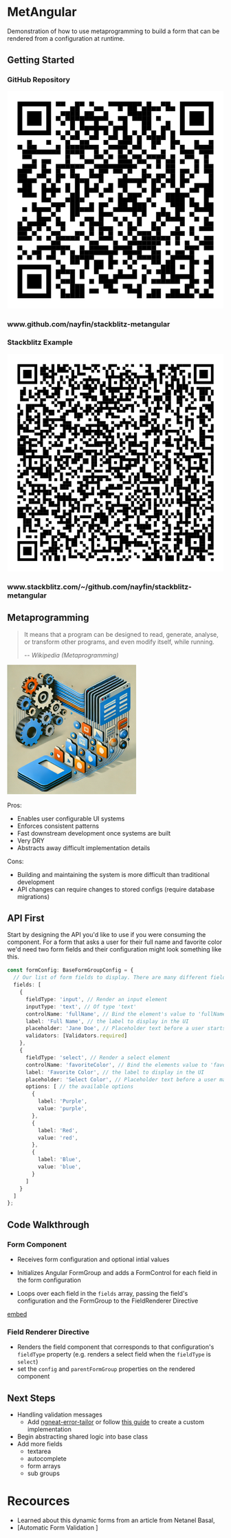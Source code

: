 <style>
.img-container {
  /* border: solid green 4px; */
  display: flex column;

}

</style>

# MetAngular
Demonstration of how to use metaprogramming to build a form that can be rendered from a configuration at runtime. 

## Getting Started

### GitHub Repository
<div class="img-container">
  <img alt="qr code for https://github.com/nayfin/stackblitz-metangular" src="./src//assets/github-qr.png" width="600"/>
  <h3>
  www.github.com/nayfin/stackblitz-metangular
  </h3>
</div>

### Stackblitz Example
<div class="img-container">

  <img alt="qr code for https://stackblitz.com/~/github.com/nayfin/stackblitz-metangular" src="./src//assets/stackblitz-qr.png" width="600"/>
  <h3>
  www.stackblitz.com/~/github.com/nayfin/stackblitz-metangular
  </h3>
</div>

## Metaprogramming
>  It means that a program can be designed to read, generate, analyse, or transform other programs, and even modify itself, while running. 
>
> -- <cite>Wikipedia (Metaprogramming)</cite>

<img alt="metaprogramming image" src="./src//assets/metaprogramming.webp" width="300"/>


Pros:
- Enables user configurable UI systems
- Enforces consistent patterns
- Fast downstream development once systems are built
- Very DRY 
- Abstracts away difficult implementation details

Cons:
- Building and maintaining the system is more difficult than traditional development
- API changes can require changes to stored configs (require database migrations)



## API First
Start by designing the API you'd like to use if you were consuming the component. For a form that asks a user for their full name and favorite color we'd need two form fields and their configuration might look something like this.
```ts
const formConfig: BaseFormGroupConfig = {
  // Our list of form fields to display. There are many different fields we'll need to create but lets start two fields: `input` and `select`.
  fields: [
    {
      fieldType: 'input', // Render an input element
      inputType: 'text', // Of type 'text'
      controlName: 'fullName', // Bind the element's value to 'fullName' property of the formGroup
      label: 'Full Name', // the label to display in the UI
      placeholder: 'Jane Doe', // Placeholder text before a user starts typing
      validators: [Validators.required]
    },
    {
      fieldType: 'select', // Render a select element
      controlName: 'favoriteColor', // Bind the elements value to 'favoriteColor' property of the formGroup
      label: 'Favorite Color', // the label to display in the UI
      placeholder: 'Select Color', // Placeholder text before a user makes selection
      options: [ // the available options
        {
          label: 'Purple',
          value: 'purple',
        },
        {
          label: 'Red',
          value: 'red',
        },
        {
          label: 'Blue',
          value: 'blue',
        }
      ]
    }
  ]
};
```

## Code Walkthrough

### Form Component

- Receives form configuration and optional intial values

- Initializes Angular FormGroup and adds a FormControl for each field in the form configuration
- Loops over each field in the `fields` array, passing the field's configuration and the FormGroup to the FieldRenderer Directive 


[embed](https://github.com/nayfin/stackblitz-metangular/blob/14cabe00a2cc9a4663c2285272b8995bbc83268d/src/metangular-forms/metangular-form.ts#L70-L111)

### Field Renderer Directive
- Renders the field component that corresponds to that configuration's `fieldType` property (e.g. renders a select field when the `fieldType` is `select`)
- set the `config` and `parentFormGroup` properties on the rendered component



## Next Steps
- Handling validation messages
	- Add [ngneat-error-tailor](https://github.com/ngneat/error-tailor) or follow [this guide](https://netbasal.com/make-your-angular-forms-error-messages-magically-appear-1e32350b7fa5) to create a custom implementation
- Begin abstracting shared logic into base class
- Add more fields
	- textarea
	- autocomplete
	- form arrays
	- sub groups

# Recources

- Learned about this dynamic forms from an article from Netanel Basal,
- [Automatic Form Validation ]


